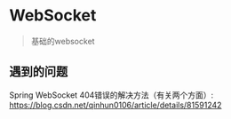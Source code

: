 # WebSocket
> 基础的websocket

## 遇到的问题

Spring WebSocket 404错误的解决方法（有关两个方面）:
https://blog.csdn.net/qinhun0106/article/details/81591242
